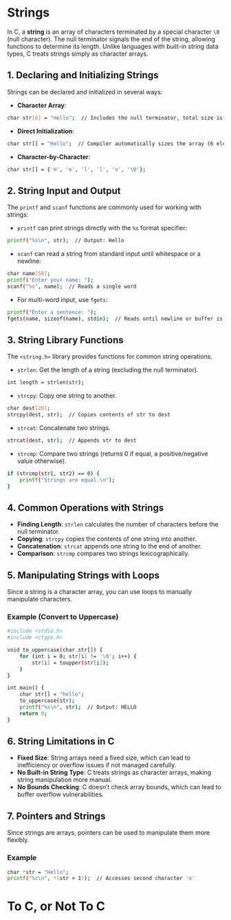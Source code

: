 # Strings

In C, a **string** is an array of characters terminated by a special character `\0` (null character). The null terminator signals the end of the string, allowing functions to determine its length. Unlike languages with built-in string data types, C treats strings simply as character arrays.

## 1. Declaring and Initializing Strings

Strings can be declared and initialized in several ways:

- **Character Array**:
```bash
char str[6] = "Hello";  // Includes the null terminator, total size is 6
```
- **Direct Initialization**:
```bash
char str[] = "Hello";  // Compiler automatically sizes the array (6 elements with null terminator)
```
- **Character-by-Character**:
```bash
char str[] = {'H', 'e', 'l', 'l', 'o', '\0'};
```

## 2. String Input and Output

The `printf` and `scanf` functions are commonly used for working with strings:

- `printf` can print strings directly with the `%s` format specifier:
```bash
printf("%s\n", str);  // Output: Hello
```
- `scanf` can read a string from standard input until whitespace or a newline:
```bash
char name[50];
printf("Enter your name: ");
scanf("%s", name);  // Reads a single word
```
- For multi-word input, use `fgets`:
```bash
printf("Enter a sentence: ");
fgets(name, sizeof(name), stdin);  // Reads until newline or buffer is full
```

## 3. String Library Functions

The `<string.h>` library provides functions for common string operations.

- `strlen`: Get the length of a string (excluding the null terminator).
```bash
int length = strlen(str);
```
- `strcpy`: Copy one string to another.
```bash
char dest[20];
strcpy(dest, str);  // Copies contents of str to dest
```
- `strcat`: Concatenate two strings.
```bash
strcat(dest, str);  // Appends str to dest
```
- `strcmp`: Compare two strings (returns 0 if equal, a positive/negative value otherwise).
```bash
if (strcmp(str1, str2) == 0) {
    printf("Strings are equal.\n");
}
```

## 4. Common Operations with Strings

- **Finding Length**: `strlen` calculates the number of characters before the null terminator.
- **Copying**: `strcpy` copies the contents of one string into another.
- **Concatenation**: `strcat` appends one string to the end of another.
- **Comparison**: `strcmp` compares two strings lexicographically.

## 5. Manipulating Strings with Loops

Since a string is a character array, you can use loops to manually manipulate characters.

### Example (Convert to Uppercase)
```bash
#include <stdio.h>
#include <ctype.h>

void to_uppercase(char str[]) {
    for (int i = 0; str[i] != '\0'; i++) {
        str[i] = toupper(str[i]);
    }
}

int main() {
    char str[] = "hello";
    to_uppercase(str);
    printf("%s\n", str);  // Output: HELLO
    return 0;
}
```

## 6. String Limitations in C

- **Fixed Size**: String arrays need a fixed size, which can lead to inefficiency or overflow issues if not managed carefully.
- **No Built-in String Type**: C treats strings as character arrays, making string manipulation more manual.
- **No Bounds Checking**: C doesn’t check array bounds, which can lead to buffer overflow vulnerabilities.

## 7. Pointers and Strings

Since strings are arrays, pointers can be used to manipulate them more flexibly.

### Example
```bash
char *str = "Hello";
printf("%c\n", *(str + 1));  // Accesses second character 'e'
```

# To C, or Not To C

